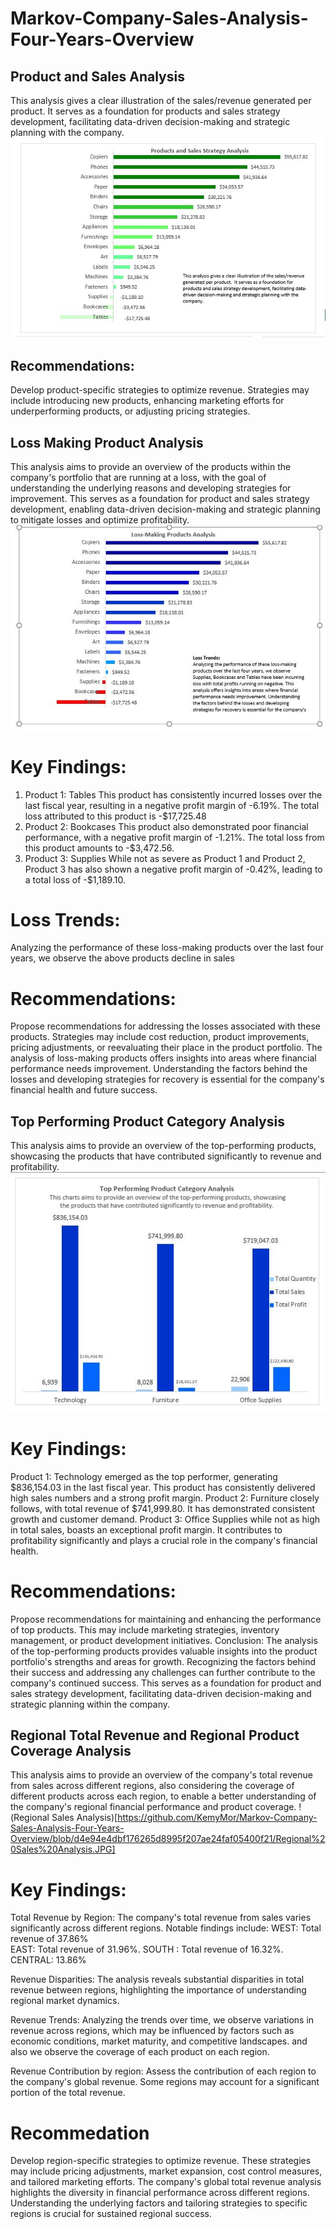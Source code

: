 # Markov-Company-Sales-Analysis-Four-Years-Overview

## Product and Sales Analysis
This analysis gives a clear illustration of the sales/revenue generated per product. 
It serves as a foundation for products and sales strategy development, facilitating data-driven decision-making and strategic planning with the company. 
![Product and sales strategy](https://github.com/KemyMor/Markov-Company-Sales-Analysis-Four-Years-Overview/blob/6a097cb2fa2aaf3867c7b2986488a0753594073b/Product%20and%20sales%20strategy.JPG)

## Recommendations:
Develop product-specific strategies to optimize revenue. Strategies may include introducing new products, enhancing marketing efforts for underperforming products, or adjusting pricing strategies.

## Loss Making Product Analysis
This analysis aims to provide an overview of the products within the company's portfolio that are running at a loss, with the goal of understanding the underlying reasons and developing strategies for improvement.
This serves as a foundation for product and sales strategy development, enabling data-driven decision-making and strategic planning to mitigate losses and optimize profitability.
![Loss Making Products Analysis](https://github.com/KemyMor/Markov-Company-Sales-Analysis-Four-Years-Overview/blob/6a097cb2fa2aaf3867c7b2986488a0753594073b/Loss%20Making%20Products%20Analysis.JPG)

# Key Findings:
1. Product 1: Tables
This product has consistently incurred losses over the last fiscal year, resulting in a negative profit margin of -6.19%. The total loss attributed to this product is -$17,725.48
2. Product 2: Bookcases
This product also demonstrated poor financial performance, with a negative profit margin of -1.21%. The total loss from this product amounts to -$3,472.56.
3. Product 3: Supplies
While not as severe as Product 1 and Product 2, Product 3 has also shown a negative profit margin of -0.42%, leading to a total loss of -$1,189.10.

# Loss Trends:
Analyzing the performance of these loss-making products over the last four years, we observe the above products decline in sales

# Recommendations:
Propose recommendations for addressing the losses associated with these products. Strategies may include cost reduction, product improvements, pricing adjustments, or reevaluating their place in the product portfolio.
The analysis of loss-making products offers insights into areas where financial performance needs improvement. Understanding the factors behind the losses and developing strategies for recovery is essential for the company's financial health and future success.

## Top Performing Product Category Analysis
 This analysis aims to provide an overview of the top-performing products, showcasing the products that have contributed significantly to revenue and profitability.
![Top-Performing Product Category](https://github.com/KemyMor/Markov-Company-Sales-Analysis-Four-Years-Overview/blob/e6c5e08ccdfbb7fb990321dfca5b4c195ce54f28/Top-Performing%20Product%20Category.JPG)

# Key Findings:
Product 1: Technology emerged as the top performer, generating $836,154.03 in the last fiscal year. 
This product has consistently delivered high sales numbers and a strong profit margin.
Product 2: Furniture closely follows, with total revenue of $741,999.80. It has demonstrated consistent growth and customer demand.
Product 3: Office Supplies while not as high in total sales, boasts an exceptional profit margin. It contributes to profitability significantly and plays a crucial role in the company's financial health.

# Recommendations:
Propose recommendations for maintaining and enhancing the performance of top products. This may include marketing strategies, inventory management, or product development initiatives.
Conclusion: The analysis of the top-performing products provides valuable insights into the product portfolio's strengths and areas for growth. 
Recognizing the factors behind their success and addressing any challenges can further contribute to the company's continued success.
This serves as a foundation for product and sales strategy development, facilitating data-driven decision-making and strategic planning within the company.

## Regional Total Revenue and Regional Product Coverage Analysis
This analysis aims to provide an overview of the company's total revenue from sales across different regions, also considering the coverage of different products across each region,
to enable a better understanding of the company's regional financial performance and product coverage.
!(Regional Sales Analysis)[https://github.com/KemyMor/Markov-Company-Sales-Analysis-Four-Years-Overview/blob/d4e94e4dbf176265d8995f207ae24faf05400f21/Regional%20Sales%20Analysis.JPG]

# Key Findings:
Total Revenue by Region:
The company's total revenue from sales varies significantly across different regions. Notable findings include:
WEST: Total revenue of 37.86%       
EAST: Total revenue of 31.96%.
SOUTH : Total revenue of 16.32%.
CENTRAL: 13.86%

Revenue Disparities: The analysis reveals substantial disparities in total revenue between regions, highlighting the importance of understanding regional market dynamics.

Revenue Trends: Analyzing the trends over time, we observe variations in revenue across regions, which may be influenced by factors such as economic conditions, market maturity, and competitive landscapes.
and also we observe the coverage of each product on each region.

Revenue Contribution by region:
Assess the contribution of each region to the company's global revenue. Some regions may account for a significant portion of the total revenue.

# Recommedation
Develop region-specific strategies to optimize revenue. These strategies may include pricing adjustments, market expansion, cost control measures, and tailored marketing efforts.
The company's global total revenue analysis highlights the diversity in financial performance across different regions. Understanding the underlying factors and tailoring strategies to specific regions is crucial for sustained regional success.

